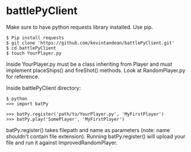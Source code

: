 # battlePyClient
Make sure to have python requests library installed. Use pip.

```
$ Pip install requests
$ git clone 'https://github.com/kevintandean/battlePyClient.git'
$ cd battlePyClient
$ touch YourPlayer.py
```
Inside YourPlayer.py must be a class inheriting from Player and must implement placeShips() and fireShot() methods. Look at RandomPlayer.py for reference.

Inside battlePyClient directory:
```
$ python
>>> import batPy

>>> batPy.register('path/to/YourPlayer.py', 'MyFirstPlayer')
>>> batPy.play('SomePlayer', 'MyFirstPlayer')
```

batPy.register() takes filepath and name as parameters (note: name shouldn't contain file extension). Running batPy.register() will upload your file and run it against ImprovedRandomPlayer.
